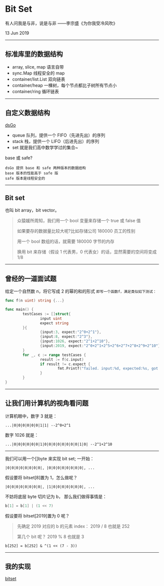# Bit Set

有人问我是与非，说是与非 ——李宗盛《为你我受冷风吹》

13 Jun 2019

---

## 标准库里的数据结构

- array, slice, map
  语言自带
- sync.Map
  线程安全的 map
- container/list.List
  双向链表
- container/heap
  一棵树，每个节点都比子树所有节点小
- container/ring
  循环链表

---

## 自定义数据结构

[dsGo](https://github.com/zrcoder/dsGo)

- queue
  队列，提供一个 FIFO（先进先出）的序列
- stack
  栈，提供一个 LIFO（后进先出）的序列
- set
  就是我们高中数学学过的集合~

base 或 safe?

```text
dsGo 提供 base 和 safe 两种版本的数据结构
base 版本的性能高于 safe 版
safe 版本是线程安全的
```

---

## Bit set

也叫 bit array，bit vector。

> 众猿媛所周知，我们用一个 bool 变量来存储一个 true 或 false 值
>
> 如果要存的数据量比较大呢?比如存储公司 180000 员工的性别
>
> 用一个 bool 数组的话，就需要 180000 字节的内存
>
> 换用 bit 来存储（假设 1 代表男，0 代表女）的话，显然需要的空间将变成 1/8

---

## 曾经的一道面试题

给定一个自然数 n，将它写成 2 的幂的和的形式
`即写一个函数f，满足类似如下测试：`

```go
func f(n uint) string {...}

func main() {
        testCases := []struct{
                input uint
                expect string
        }{
                {input:3, expect:"2^0+2^1"},
                {input:8, expect:"2^3"},
                {input:1026, expect:"2^1+2^10"},
                {input:2019, expect:"2^0+2^1+2^5+2^6+2^7+2^8+2^9+2^10"},
        }
        for _, c := range testCases {
                result := f(c.input)
                if result != c.expect {
                        fmt.Printf("failed. input:%d, expected:%s, got:%s\n", c.input, c.expect, result)
                }
        }
}
```

---

## 让我们用计算机的视角看问题

计算机眼中，数字 3 就是：

```text
...|0|0|0|0|0|0|1|1| --2^0+2^1
```

数字 1026 就是：

```text
...|0|0|0|0|0|0|1|0|0|0|0|0|0|0|0|1|0| --2^1+2^10
```

---

我们可以用一个[]byte 来实现 bit set; 一开始：

```text
|0|0|0|0|0|0|0|0|, |0|0|0|0|0|0|0|0|, ...
```

假设要将 bitset[8]置为 1，怎么做呢？

```text
|0|0|0|0|0|0|0|0|, |1|0|0|0|0|0|0|0|, ...
```

不妨将底层 byte 切片记为 b， 那么我们做得事情是：

```go
b[1] = b[1] | (1 << 7)
```

假设要将 bitset[2019]置为 0 呢？
> 先确定 2019 对应的 b 的元素 index： 2019 / 8 也就是 252
>
> 第几个 bit 呢？ 2019 % 8 也就是 3

```text
b[252] = b[252] & ^(1 << (7 - 3))
```

---

## 我的实现

[bitset](https://github.com/zrcoder/dsGo/blob/master/base/bitset/bitset.go)
